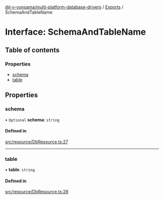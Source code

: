 [@l-v-yonsama/multi-platform-database-drivers](../README.md) / [Exports](../modules.md) / SchemaAndTableName

# Interface: SchemaAndTableName

## Table of contents

### Properties

- [schema](SchemaAndTableName.md#schema)
- [table](SchemaAndTableName.md#table)

## Properties

### schema

• `Optional` **schema**: `string`

#### Defined in

[src/resource/DbResource.ts:27](https://github.com/l-v-yonsama/db-drivers/blob/292a08a/src/resource/DbResource.ts#L27)

___

### table

• **table**: `string`

#### Defined in

[src/resource/DbResource.ts:28](https://github.com/l-v-yonsama/db-drivers/blob/292a08a/src/resource/DbResource.ts#L28)
